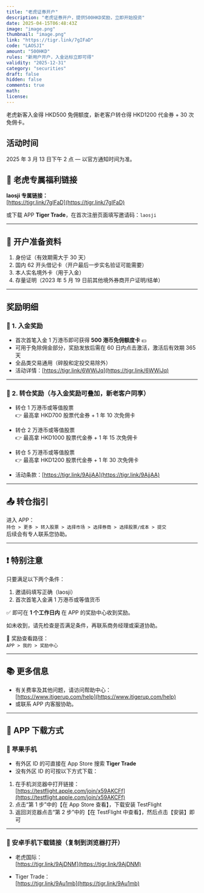 ```yaml
---
title: "老虎证券开户"
description: "老虎证券开户，提供500HKD奖励，立即开始投资"
date: 2025-04-15T06:48:43Z
image: "image.png"
thumbnail: "image.png"
link: "https://tigr.link/7gIFaD"
code: "LAOSJI"
amount: "500HKD"
rules: "新用户开户，入金达标立即可得"
validity: "2025-12-31"
category: "securities"
draft: false
hidden: false
comments: true
math:
license:
---
```


老虎新客入金得 HKD500 免佣额度，新老客户转仓得 HKD1200 代金券 + 30 次免佣卡。

## 活动时间

2025 年 3 月 13 日下午 2 点 — 以官方通知时间为准。

## 🐅 老虎专属福利链接

**laosji 专属链接：**  
[https://tigr.link/7gIFaD](https://tigr.link/7gIFaD)

或下载 APP **Tiger Trade**，在首次注册页面填写邀请码：`laosji`

---

## 🐅 开户准备资料

1. 身份证（有效期需大于 30 天）  
2. 国内 62 开头借记卡（开户最后一步实名验证可能需要）  
3. 本人实名境外卡（用于入金）  
4. 存量证明（2023 年 5 月 19 日前其他境外券商开户证明/结单）

---

## 奖励明细

### 🎁 1. 入金奖励

- 首次首笔入金 1 万港币即可获得 **500 港币免佣额度卡** 💴  
- 可用于免除佣金部分，奖励发放后需在 60 日内点击激活，激活后有效期 365 天  
- 全品类交易通用（碎股和定投交易除外）  
- 活动详情：[https://tigr.link/6WWiJq](https://tigr.link/6WWiJq)

---

### 🎁 2. 转仓奖励（与入金奖励可叠加，新老客户同享）

- 转仓 1 万港币或等值股票  
  👉 最高拿 HKD700 股票代金券 + 1 年 10 次免佣卡  
- 转仓 2 万港币或等值股票  
  👉 最高拿 HKD1000 股票代金券 + 1 年 15 次免佣卡  
- 转仓 5 万港币或等值股票  
  👉 最高拿 HKD1200 股票代金券 + 1 年 30 次免佣卡  

- 活动条款：[https://tigr.link/9AjjAA](https://tigr.link/9AjjAA)

---

## 📤 转仓指引

进入 APP：  
`持仓 > 更多 > 转入股票 > 选择市场 > 选择券商 > 选择股票/成本 > 提交`  
后续会有专人联系您协助。

---

## ❗ 特别注意

只要满足以下两个条件：

1. 邀请码填写正确（laosji）  
2. 首次首笔入金满 1 万港币或等值货币  

✅ 即可在 **1 个工作日内** 在 APP 的奖励中心收到奖励。

如未收到，请先检查是否满足条件，再联系商务经理或渠道协助。

📌 奖励查看路径：  
`APP > 我的 > 奖励中心`

---

## 📚 更多信息

- 有关费率及其他问题，请访问帮助中心：  
  [https://www.itigerup.com/help](https://www.itigerup.com/help)  
- 或联系 APP 内客服协助。

---

## 🔶 APP 下载方式

### 🍎 苹果手机

- 有外区 ID 的可直接在 App Store 搜索 **Tiger Trade**  
- 没有外区 ID 的可按以下方式下载：

1. 在手机浏览器中打开链接：  
   [https://testflight.apple.com/join/x59AKCFf](https://testflight.apple.com/join/x59AKCFf)  
2. 点击“第 1 步”中的【在 App Store 查看】，下载安装 TestFlight  
3. 返回浏览器点击“第 2 步”中的【在 TestFlight 中查看】，然后点击【安装】即可

---

### 🤖 安卓手机下载链接（复制到浏览器打开）

- 老虎国际：  
  [https://tigr.link/9AjDNM](https://tigr.link/9AjDNM)

- Tiger Trade：  
  [https://tigr.link/9Au1mb](https://tigr.link/9Au1mb)

